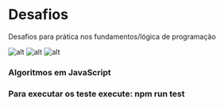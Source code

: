 # Desafios
Desafios para prática nos fundamentos/lógica de programação

![alt](https://img.shields.io/github/issues/netodeolino/desafios.svg)
![alt](https://img.shields.io/github/forks/netodeolino/desafios.svg)
![alt](https://img.shields.io/github/stars/netodeolino/desafios.svg)

### Algoritmos em JavaScript

### Para executar os teste execute: npm run test